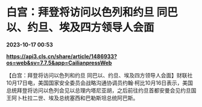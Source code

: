 # 白宫：拜登将访问以色列和约旦 同巴以、约旦、埃及四方领导人会面

**2023-10-17 00:53**

**https://api3.cls.cn/share/article/1486933?os=web&sv=7.7.5&app=CailianpressWeb**

【白宫：拜登将访问以色列和约旦 同巴以、约旦、埃及四方领导人会面】财联社10月17日电，美国国家安全委员会战略沟通协调员约翰·柯比10月16日表示，美国总统拜登将访问以色列会见以总理内塔尼亚胡，之后前往约旦首都安曼会见约旦国王阿卜杜拉二世、埃及总统塞西和巴勒斯坦总统阿巴斯。